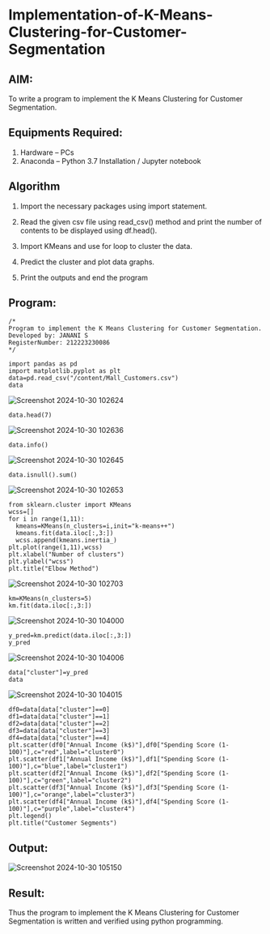 # Implementation-of-K-Means-Clustering-for-Customer-Segmentation

## AIM:
To write a program to implement the K Means Clustering for Customer Segmentation.

## Equipments Required:
1. Hardware – PCs
2. Anaconda – Python 3.7 Installation / Jupyter notebook

## Algorithm
1. Import the necessary packages using import statement.

2. Read the given csv file using read_csv() method and print the number of contents to be displayed using df.head().

3. Import KMeans and use for loop to cluster the data.

4. Predict the cluster and plot data graphs.

5. Print the outputs and end the program 
## Program:
```
/*
Program to implement the K Means Clustering for Customer Segmentation.
Developed by: JANANI S
RegisterNumber: 212223230086
*/
```

```
import pandas as pd
import matplotlib.pyplot as plt
data=pd.read_csv("/content/Mall_Customers.csv")
data
```
![Screenshot 2024-10-30 102624](https://github.com/user-attachments/assets/1aaea802-4893-4cf1-8e84-35bea00b82fe)


```
data.head(7)
```
![Screenshot 2024-10-30 102636](https://github.com/user-attachments/assets/fdea8080-4256-4c01-b825-1f396d5ea26c)

```
data.info()
```
![Screenshot 2024-10-30 102645](https://github.com/user-attachments/assets/9f6c02c8-2093-43c4-b13d-348e9ebdb589)

```
data.isnull().sum()
```
![Screenshot 2024-10-30 102653](https://github.com/user-attachments/assets/10aaa727-d935-48a4-99f7-877db99946ee)

```
from sklearn.cluster import KMeans
wcss=[]
for i in range(1,11):
  kmeans=KMeans(n_clusters=i,init="k-means++")
  kmeans.fit(data.iloc[:,3:])
  wcss.append(kmeans.inertia_)
plt.plot(range(1,11),wcss)
plt.xlabel("Number of clusters")
plt.ylabel("wcss")
plt.title("Elbow Method")
```
![Screenshot 2024-10-30 102703](https://github.com/user-attachments/assets/862cece2-d6c1-4808-9995-a10197c0d4df)

```
km=KMeans(n_clusters=5)
km.fit(data.iloc[:,3:])
```
![Screenshot 2024-10-30 104000](https://github.com/user-attachments/assets/4c9fdbf2-04fe-44c9-820c-50f1beb7ae2f)

```
y_pred=km.predict(data.iloc[:,3:])
y_pred
```
![Screenshot 2024-10-30 104006](https://github.com/user-attachments/assets/9b6ae820-8d23-4a99-ab6f-1522dd522245)

```
data["cluster"]=y_pred
data
```
![Screenshot 2024-10-30 104015](https://github.com/user-attachments/assets/4ff4b4ce-b36e-466b-b7ea-059c4b74ca2e)

```
df0=data[data["cluster"]==0]
df1=data[data["cluster"]==1]
df2=data[data["cluster"]==2]
df3=data[data["cluster"]==3]
df4=data[data["cluster"]==4]
plt.scatter(df0["Annual Income (k$)"],df0["Spending Score (1-100)"],c="red",label="cluster0")
plt.scatter(df1["Annual Income (k$)"],df1["Spending Score (1-100)"],c="blue",label="cluster1")
plt.scatter(df2["Annual Income (k$)"],df2["Spending Score (1-100)"],c="green",label="cluster2")
plt.scatter(df3["Annual Income (k$)"],df3["Spending Score (1-100)"],c="orange",label="cluster3")
plt.scatter(df4["Annual Income (k$)"],df4["Spending Score (1-100)"],c="purple",label="cluster4")
plt.legend()
plt.title("Customer Segments")
```
## Output:
![Screenshot 2024-10-30 105150](https://github.com/user-attachments/assets/ddac9111-b3c9-4c67-a619-1350dc5982e4)


## Result:
Thus the program to implement the K Means Clustering for Customer Segmentation is written and verified using python programming.
